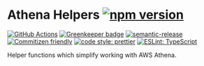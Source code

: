 # Athena Helpers [![npm version](https://img.shields.io/npm/v/@bifravst/athena-helpers.svg)](https://www.npmjs.com/package/@bifravst/athena-helpers)

[![GitHub Actions](https://github.com/bifravst/athena-helpers/workflows/Test%20and%20Release/badge.svg)](https://github.com/bifravst/athena-helpers/actions)
[![Greenkeeper badge](https://badges.greenkeeper.io/bifravst/athena-helpers.svg)](https://greenkeeper.io/)
[![semantic-release](https://img.shields.io/badge/%20%20%F0%9F%93%A6%F0%9F%9A%80-semantic--release-e10079.svg)](https://github.com/semantic-release/semantic-release)
[![Commitizen friendly](https://img.shields.io/badge/commitizen-friendly-brightgreen.svg)](http://commitizen.github.io/cz-cli/)
[![code style: prettier](https://img.shields.io/badge/code_style-prettier-ff69b4.svg)](https://github.com/prettier/prettier/)
[![ESLint: TypeScript](https://img.shields.io/badge/ESLint-TypeScript-blue.svg)](https://github.com/typescript-eslint/typescript-eslint)

Helper functions which simplify working with AWS Athena.
